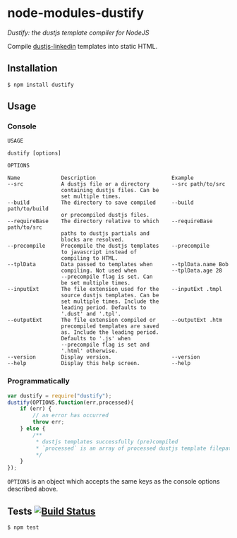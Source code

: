 # node-modules-dustify

_Dustify: the dustjs template compiler for NodeJS_

Compile [dustjs-linkedin](https://github.com/linkedin/dustjs) templates into static HTML.

## Installation

	$ npm install dustify

## Usage

### Console

```
USAGE

dustify [options]

OPTIONS

Name             Description                        Example
--src            A dustjs file or a directory       --src path/to/src
                 containing dustjs files. Can be
                 set multiple times.
--build          The directory to save compiled     --build path/to/build
                 or precompiled dustjs files.
--requireBase    The directory relative to which    --requireBase path/to/src
                 paths to dustjs partials and
                 blocks are resolved.
--precompile     Precompile the dustjs templates    --precompile
                 to javascript instead of
                 compiling to HTML.
--tplData        Data passed to templates when      --tplData.name Bob
                 compiling. Not used when           --tplData.age 28
                 --precompile flag is set. Can
                 be set multiple times.
--inputExt       The file extension used for the    --inputExt .tmpl
                 source dustjs templates. Can be
                 set multiple times. Include the
                 leading period. Defaults to
                 '.dust' and '.tpl'.
--outputExt      The file extension compiled or     --outputExt .htm
                 precompiled templates are saved
                 as. Include the leading period.
                 Defaults to '.js' when
                 --precompile flag is set and
                 '.html' otherwise.
--version        Display version.                   --version
--help           Display this help screen.          --help
```

### Programmatically

```javascript
var dustify = require("dustify");
dustify(OPTIONS,function(err,processed){
	if (err) {
		// an error has occurred
		throw err;
	} else {
		/**
		 * dustjs templates successfully (pre)compiled
		 * `processed` is an array of processed dustjs template filepaths
		 */
	}
});
```

`OPTIONS` is an object which accepts the same keys as the console options described above.

## Tests [![Build Status](https://travis-ci.org/theakman2/node-modules-dustify.png?branch=master)](https://travis-ci.org/theakman2/node-modules-dustify)

	$ npm test
